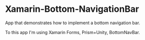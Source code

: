# Xamarin-Bottom-NavigationBar
App that demonstrates how to implement a bottom navigation bar.

To this app I'm using Xamarin Forms, Prism+Unity, BottomNavBar.
